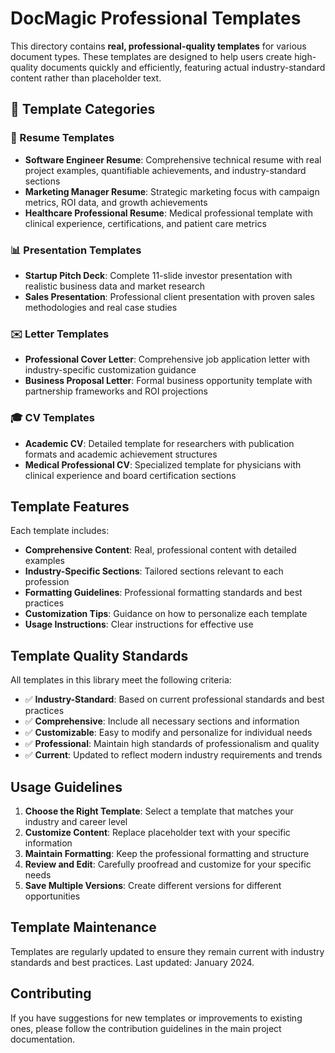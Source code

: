 # DocMagic Professional Templates

This directory contains **real, professional-quality templates** for various document types. These templates are designed to help users create high-quality documents quickly and efficiently, featuring actual industry-standard content rather than placeholder text.

## 🎯 Template Categories

### 📄 Resume Templates
- **Software Engineer Resume**: Comprehensive technical resume with real project examples, quantifiable achievements, and industry-standard sections
- **Marketing Manager Resume**: Strategic marketing focus with campaign metrics, ROI data, and growth achievements
- **Healthcare Professional Resume**: Medical professional template with clinical experience, certifications, and patient care metrics

### 📊 Presentation Templates
- **Startup Pitch Deck**: Complete 11-slide investor presentation with realistic business data and market research
- **Sales Presentation**: Professional client presentation with proven sales methodologies and real case studies

### ✉️ Letter Templates
- **Professional Cover Letter**: Comprehensive job application letter with industry-specific customization guidance
- **Business Proposal Letter**: Formal business opportunity template with partnership frameworks and ROI projections

### 🎓 CV Templates
- **Academic CV**: Detailed template for researchers with publication formats and academic achievement structures
- **Medical Professional CV**: Specialized template for physicians with clinical experience and board certification sections

## Template Features

Each template includes:
- **Comprehensive Content**: Real, professional content with detailed examples
- **Industry-Specific Sections**: Tailored sections relevant to each profession
- **Formatting Guidelines**: Professional formatting standards and best practices
- **Customization Tips**: Guidance on how to personalize each template
- **Usage Instructions**: Clear instructions for effective use

## Template Quality Standards

All templates in this library meet the following criteria:
- ✅ **Industry-Standard**: Based on current professional standards and best practices
- ✅ **Comprehensive**: Include all necessary sections and information
- ✅ **Customizable**: Easy to modify and personalize for individual needs
- ✅ **Professional**: Maintain high standards of professionalism and quality
- ✅ **Current**: Updated to reflect modern industry requirements and trends

## Usage Guidelines

1. **Choose the Right Template**: Select a template that matches your industry and career level
2. **Customize Content**: Replace placeholder text with your specific information
3. **Maintain Formatting**: Keep the professional formatting and structure
4. **Review and Edit**: Carefully proofread and customize for your specific needs
5. **Save Multiple Versions**: Create different versions for different opportunities

## Template Maintenance

Templates are regularly updated to ensure they remain current with industry standards and best practices. Last updated: January 2024.

## Contributing

If you have suggestions for new templates or improvements to existing ones, please follow the contribution guidelines in the main project documentation.
